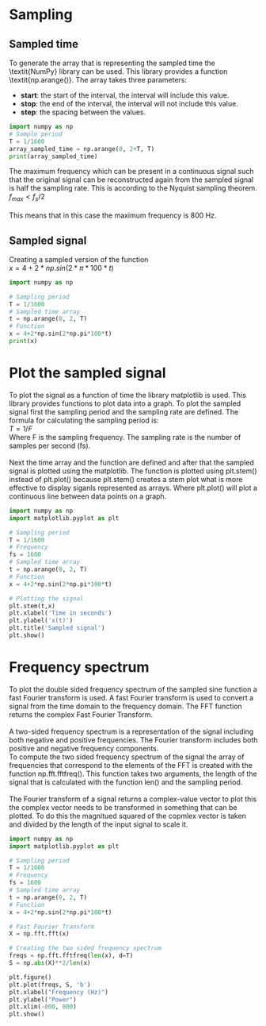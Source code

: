 # Sampling
## Sampled time 
To generate the array that is representing the sampled time the \textit{NumPy} library can be used. This library provides a function \textit{np.arange()}. The array takes three parameters:
- **start**: the start of the interval, the interval will include this value.
- **stop**: the end of the interval, the interval will not include this value. 
- **step**: the spacing between the values. 

```python
import numpy as np
# Sample period
T = 1/1600 
array_sampled_time = np.arange(0, 2+T, T)
print(array_sampled_time)
```

The maximum frequency which can be present in a continuous signal such that the original signal can be reconstructed again from the sampled signal is half the sampling rate. This is according to the Nyquist sampling theorem.  
$f_{max} < f_s/2$    
<br/>
This means that in this case the maximum frequency is 800 Hz. 

## Sampled signal
Creating a sampled version of the function  
$x = 4+2*np.sin(2*\pi*100*t)$
```python
import numpy as np

# Sampling period
T = 1/1600
# Sampled time array
t = np.arange(0, 2, T)
# Function
x = 4+2*np.sin(2*np.pi*100*t)
print(x)
```

# Plot the sampled signal
To plot the signal as a function of time the library matplotlib is used. This library provides functions to plot data into a graph. To plot the sampled signal first the sampling period and the sampling rate are defined. The formula for calculating the sampling period is:  
$T=1/F$
<br/>
Where F is the sampling frequency. The sampling rate is the number of samples per second (fs).  
<br/>
Next the time array and the function are defined and after that the sampled signal is plotted using the matplotlib. The function is plotted using plt.stem() instead of plt.plot() because plt.stem() creates a stem plot what is more effective to display siganls represented as arrays. Where plt.plot() will plot a continuous line between data points on a graph. 
<br/>
```python
import numpy as np
import matplotlib.pyplot as plt

# Sampling period 
T = 1/1600
# Frequency
fs = 1600
# Sampled time array
t = np.arange(0, 2, T)
# Function 
x = 4+2*np.sin(2*np.pi*100*t)

# Plotting the signal
plt.stem(t,x)
plt.xlabel('Time in seconds')
plt.ylabel('x(t)')
plt.title('Sampled signal')
plt.show()
```

# Frequency spectrum
To plot the double sided frequency spectrum of the sampled sine function a fast Fourier transform is used. A fast Fourier transform is used to convert a signal from the time domain to the frequency domain. The FFT function returns the complex Fast Fourier Transform.  
<br/>
A two-sided frequency spectrum is a representation of the signal including both negative and positive frequencies. The Fourier transform includes both positive and negative frequency components. 
<br/>
To compute the two sided frequency spectrum of the signal the array of frequencies that correspond to the elements of the FFT is created with the function np.fft.fftfreq(). This function takes two arguments, the length of the signal that is calculated with the function len() and the sampling period.  
<br/>
The Fourier transform of a signal returns a complex-value vector to plot this the complex vector needs to be transformed in something that can be plotted. To do this the magnitued squared of the copmlex vector is taken and divided by the length of the input signal to scale it.  
```python
import numpy as np
import matplotlib.pyplot as plt

# Sampling period 
T = 1/1600
# Frequency
fs = 1600
# Sampled time array
t = np.arange(0, 2, T)
# Function 
x = 4+2*np.sin(2*np.pi*100*t)

# Fast Fourier Transform
X = np.fft.fft(x)

# Creating the two sided frequency spectrum 
freqs = np.fft.fftfreq(len(x), d=T)
S = np.abs(X)**2/len(x)

plt.figure()
plt.plot(freqs, S, 'b')
plt.xlabel("Frequency (Hz)")
plt.ylabel("Power")
plt.xlim(-800, 800)
plt.show()
```